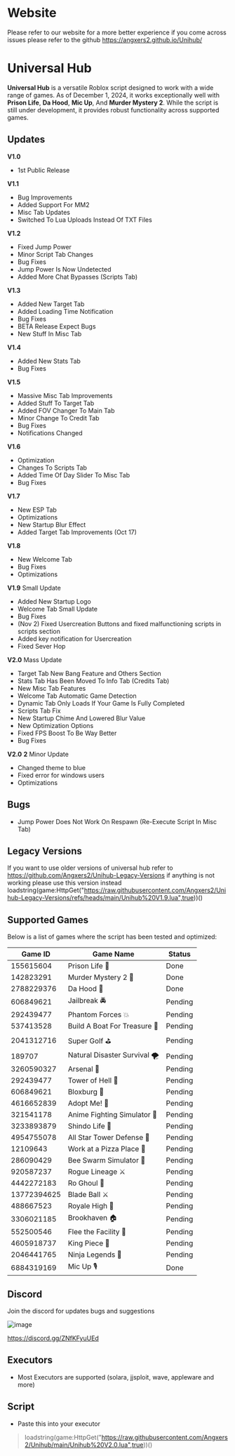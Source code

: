 # Website
Please refer to our website for a more better experience if you come across issues please refer to the github 
https://angxers2.github.io/Unihub/


# Universal Hub

**Universal Hub** is a versatile Roblox script designed to work with a wide range of games. As of December 1, 2024, it works exceptionally well with **Prison Life**, **Da Hood**, **Mic Up**, And **Murder Mystery 2**. While the script is still under development, it provides robust functionality across supported games.

## Updates
**V1.0** 
- 1st Public Release 

**V1.1** 
- Bug Improvements
- Added Support For MM2
- Misc Tab Updates
- Switched To Lua Uploads Instead Of TXT Files

**V1.2**
- Fixed Jump Power
- Minor Script Tab Changes
- Bug Fixes
- Jump Power Is Now Undetected
- Added More Chat Bypasses (Scripts Tab)

**V1.3**
- Added New Target Tab
- Added Loading Time Notification
- Bug Fixes
- BETA Release Expect Bugs
- New Stuff In Misc Tab

**V1.4**
- Added New Stats Tab
- Bug Fixes

**V1.5**
- Massive Misc Tab Improvements
- Added Stuff To Target Tab
- Added FOV Changer To Main Tab
- Minor Change To Credit Tab
- Bug Fixes
- Notifications Changed

**V1.6**
- Optimization
- Changes To Scripts Tab
- Added Time Of Day Slider To Misc Tab
- Bug Fixes

**V1.7**
- New ESP Tab
- Optimizations
- New Startup Blur Effect
- Added Target Tab Improvements (Oct 17)

**V1.8**
- New Welcome Tab
- Bug Fixes
- Optimizations

**V1.9**
Small Update
- Added New Startup Logo
- Welcome Tab Small Update
- Bug Fixes
- (Nov 2) Fixed Usercreation Buttons and fixed malfunctioning scripts in scripts section
- Added key notification for Usercreation
- Fixed Sever Hop

**V2.0** Mass Update
- Target Tab New Bang Feature and Others Section
- Stats Tab Has Been Moved To Info Tab (Credits Tab)
- New Misc Tab Features
- Welcome Tab Automatic Game Detection
- Dynamic Tab Only Loads If Your Game Is Fully Completed
- Scripts Tab Fix
- New Startup Chime And Lowered Blur Value
- New Optimization Options
- Fixed FPS Boost To Be Way Better
- Bug Fixes

**V2.0** **2** Minor Update
- Changed theme to blue
- Fixed error for windows users
- Optimizations

## Bugs
- Jump Power Does Not Work On Respawn (Re-Execute Script In Misc Tab)

## Legacy Versions
If you want to use older versions of universal hub refer to https://github.com/Angxers2/Unihub-Legacy-Versions if anything is not working please use this version instead loadstring(game:HttpGet("https://raw.githubusercontent.com/Angxers2/Unihub-Legacy-Versions/refs/heads/main/Unihub%20V1.9.lua",true))()


## Supported Games
Below is a list of games where the script has been tested and optimized:

| Game ID      | Game Name                           | Status  |
|--------------|-------------------------------------|---------|
| 155615604    | Prison Life 🏢                      | Done    |
| 142823291    | Murder Mystery 2 🔪                 | Done    |
| 2788229376   | Da Hood 🔫                          | Done    |
| 606849621    | Jailbreak 🚔                        | Pending |
| 292439477    | Phantom Forces 💥                   | Pending |
| 537413528    | Build A Boat For Treasure 🚤        | Pending |
| 2041312716   | Super Golf ⛳                       | Pending |
| 189707       | Natural Disaster Survival 🌪️       | Pending |
| 3260590327   | Arsenal 🔫                          | Pending |
| 292439477    | Tower of Hell 🗼                    | Pending |
| 606849621    | Bloxburg 🏡                         | Pending |
| 4616652839   | Adopt Me! 🐶                        | Pending |
| 321541178    | Anime Fighting Simulator 💪         | Pending |
| 3233893879   | Shindo Life 🍥                      | Pending |
| 4954755078   | All Star Tower Defense 🌟           | Pending |
| 12109643     | Work at a Pizza Place 🍕            | Pending |
| 286090429    | Bee Swarm Simulator 🐝              | Pending |
| 920587237    | Rogue Lineage ⚔️                   | Pending |
| 4442272183   | Ro Ghoul 👻                         | Pending |
| 13772394625  | Blade Ball ⚔️                      | Pending |
| 488667523    | Royale High 👑                      | Pending |
| 3306021185   | Brookhaven 🏠                       | Pending |
| 552500546    | Flee the Facility 🏃               | Pending |
| 4605918737   | King Piece 👑                       | Pending |
| 2046441765   | Ninja Legends 🥷                   | Pending |
| 6884319169   | Mic Up 🎙                           | Done    |

## Discord

Join the discord for updates bugs and suggestions 

![image](https://github.com/user-attachments/assets/87cb3319-ab00-41a3-b00a-7cae0cb1903b)


https://discord.gg/ZNfKFyuUEd 

## Executors
- Most Executors are supported (solara, jjsploit, wave, appleware and more)


## Script 

- Paste this into your executor
> loadstring(game:HttpGet("https://raw.githubusercontent.com/Angxers2/Unihub/main/Unihub%20V2.0.lua",true))()

